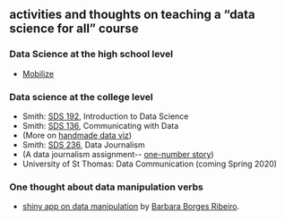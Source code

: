 ## activities and thoughts on teaching a “data science for all” course

### Data Science at the high school level

- [Mobilize](https://www.introdatascience.org/)

### Data science at the college level

- Smith: [SDS 192](https://beanumber.github.io/sds192/), Introduction to Data Science
- Smith: [SDS 136](http://www.amelia.mn/sds136/), Communicating with Data
- (More on [handmade data viz](www.bit.ly/VizByHand))
- Smith: [SDS 236](http://www.amelia.mn/sds236/index.html), Data Journalism
- (A data journalism assignment-- [one-number story](http://www.amelia.mn/sds236/OneNumberStory.html))
- University of St Thomas: Data Communication (coming Spring 2020)

### One thought about data manipulation verbs

- [shiny app on data manipulation](https://beta.rstudioconnect.com/content/1867/) by [Barbara Borges Ribeiro](https://github.com/bborgesr). 